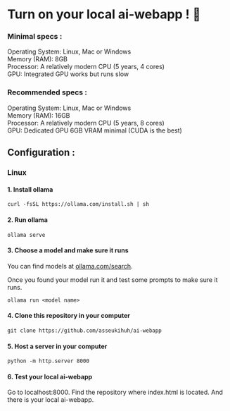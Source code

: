 # Turn on your local ai-webapp ! 🤖

### Minimal specs :
Operating System: Linux, Mac or Windows <br>
Memory (RAM): 8GB <br>
Processor: A relatively modern CPU (5 years, 4 cores) <br>
GPU: Integrated GPU works but runs slow <br>

### Recommended specs :
Operating System: Linux, Mac or Windows <br>
Memory (RAM): 16GB <br>
Processor: A relatively modern CPU (5 years, 8 cores) <br>
GPU: Dedicated GPU 6GB VRAM minimal (CUDA is the best) <br>

## Configuration :

### Linux

#### 1. Install ollama
   
```
curl -fsSL https://ollama.com/install.sh | sh
```
#### 2. Run ollama
   
```
ollama serve
```

#### 3. Choose a model and make sure it runs

You can find models at <a href='https://ollama.com/search'>ollama.com/search</a>.

Once you found your model run it and test some prompts to make sure it runs.

```
ollama run <model name>
```

#### 4. Clone this repository in your computer

```
git clone https://github.com/asseukihuh/ai-webapp
```

#### 5. Host a server in your computer

```
python -m http.server 8000
```

#### 6. Test your local ai-webapp

Go to localhost:8000.
Find the repository where index.html is located.
And there is your local ai-webapp.




